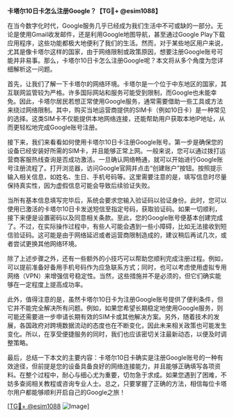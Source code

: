 **卡塔尔10日卡怎么注册Google？【TG💪+ @esim1088】**

在当今数字化时代，Google服务几乎已经成为我们生活中不可或缺的一部分。无论是使用Gmail收发邮件，还是利用Google地图导航，甚至通过Google Play下载应用程序，这些功能都极大地便利了我们的生活。然而，对于某些地区用户来说，尤其是像卡塔尔这样的国家，由于网络限制或政策原因，想要注册Google账号可能并非易事。那么，卡塔尔10日卡怎么注册Google呢？本文将从多个角度为您详细解析这一问题。

首先，让我们了解一下卡塔尔的网络环境。卡塔尔是一个位于中东地区的国家，其互联网监管较为严格。许多国际网站和服务可能受到限制，而Google也未能幸免。因此，卡塔尔居民若想正常使用Google服务，通常需要借助一些工具或方法来绕过网络限制。其中，购买当地运营商提供的SIM卡（例如10日卡）是一种常见的选择。这类SIM卡不仅能提供本地网络连接，还能帮助用户获取本地IP地址，从而更轻松地完成Google账号注册。

接下来，我们来看看如何使用卡塔尔10日卡注册Google账号。第一步是确保您的设备已经安装好所需的SIM卡，并且能够正常上网。一般来说，您可以通过拨打运营商客服热线查询是否成功激活。一旦确认网络畅通，就可以开始进行Google账号注册流程了。打开浏览器，访问Google官网并点击“创建账户”按钮。按照提示输入相关信息，如姓名、生日、手机号码等。这里需要注意的是，填写信息时尽量保持真实性，因为虚假信息可能会导致后续验证失败。

当所有基本信息填写完毕后，系统会要求您输入验证码以验证身份。此时，您可以使用已激活的卡塔尔10日卡发送短信至指定号码，获取验证码。如果一切顺利，接下来便是设置密码以及同意相关条款。至此，您的Google账号便基本创建完成了。不过，在实际操作过程中，有些人可能会遇到一些小障碍，比如无法接收到短信验证码。这可能是由于网络延迟或者运营商限制造成的，建议稍后再试几次，或者尝试更换其他网络环境。

除了上述步骤之外，还有一些额外的小技巧可以帮助您顺利完成注册过程。例如，可以提前准备好备用手机号码作为应急联系方式；同时，也可以考虑使用虚拟专用网络（VPN）来增强信号稳定性。当然，这些措施并不是必须的，但它们确实能够在一定程度上提高成功率。

此外，值得注意的是，虽然卡塔尔10日卡为注册Google账号提供了便利条件，但它并不能完全解决所有问题。例如，如果您希望长期稳定地使用Google服务，则可能还需要进一步申请长期有效的SIM卡或其他解决方案。另外，随着技术的发展，各国政府对跨境数据流动的态度也在不断变化，因此未来相关政策也可能发生变化。所以，在享受便捷服务的同时，我们也应该密切关注最新动态，以便及时调整策略。

最后，总结一下本文的主要内容：卡塔尔10日卡确实是注册Google账号的一种有效途径，但前提是您的设备具备良好的网络连接能力，并且能够正确填写各项资料。在整个过程中，耐心与细心尤为重要，切勿急于求成。如果您遇到了困难，不妨多查阅相关教程或咨询专业人士。总之，只要掌握了正确的方法，相信每位卡塔尔用户都能够顺利开启自己的Google之旅！

[[TG💪+ @esim1088](https://t.me/s/esim1088) ![Image](https://i.postimg.cc/4NQfJmqS/Snipaste-2025-05-13-00-14-12.png)]